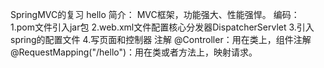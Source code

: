 SpringMVC的复习
hello 
   简介：
        MVC框架，功能强大、性能强悍。
   编码：
        1.pom文件引入jar包
        2.web.xml文件配置核心分发器DispatcherServlet
        3.引入spring的配置文件
        4.写页面和控制器
   注解
        @Controller：用在类上，组件注解
        @RequestMapping("/hello")：用在类或者方法上，映射请求。